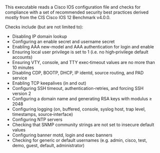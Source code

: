 This executable reads a Cisco IOS configuration file and checks for compliance with a set of recommended security best practices derived mostly from the CIS Cisco IOS 12 Benchmark v4.0.0.

Checks include (but are not limited to):
  - Disabling IP domain lookup
  - Configuring an enable secret and username secret
  - Enabling AAA new-model and AAA authentication for login and enable
  - Ensuring local user privilege is set to 1 (i.e. no high‑privilege default accounts)
  - Ensuring VTY, console, and TTY exec‑timeout values are no more than 10 minutes
  - Disabling CDP, BOOTP, DHCP, IP identd, source routing, and PAD service
  - Enabling TCP keepalives (in and out)
  - Configuring SSH timeout, authentication-retries, and forcing SSH version 2
  - Configuring a domain name and generating RSA keys with modulus ≥ 2048
  - Configuring logging (on, buffered, console, syslog host, trap level, timestamps, source‑interface)
  - Configuring NTP servers
  - Checking that SNMP community strings are not set to insecure default values
  - Configuring banner motd, login and exec banners
  - Checking for generic or default usernames (e.g. admin, cisco, test, demo, guest, default, administrator)
